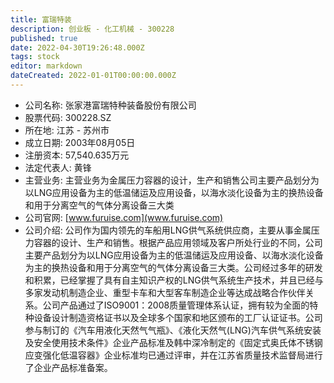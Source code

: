 ```yaml
---
title: 富瑞特装
description: 创业板 - 化工机械 - 300228
published: true
date: 2022-04-30T19:26:48.000Z
tags: stock
editor: markdown
dateCreated: 2022-01-01T00:00:00.000Z
---
```


- 公司名称: 张家港富瑞特种装备股份有限公司
- 股票代码: 300228.SZ
- 所在地: 江苏 - 苏州市
- 成立日期: 2003年08月05日
- 注册资本: 57,540.635万元
- 法定代表人: 黄锋
- 主营业务: 主营业务为金属压力容器的设计，生产和销售公司主要产品划分为以LNG应用设备为主的低温储运及应用设备，以海水淡化设备为主的换热设备和用于分离空气的气体分离设备三大类
- 公司官网: [www.furuise.com](www.furuise.com)
- 公司介绍: 公司作为国内领先的车船用LNG供气系统供应商，主要从事金属压力容器的设计、生产和销售。根据产品应用领域及客户所处行业的不同，公司主要产品划分为以LNG应用设备为主的低温储运及应用设备、以海水淡化设备为主的换热设备和用于分离空气的气体分离设备三大类。公司经过多年的研发和积累，已经掌握了具有自主知识产权的LNG供气系统生产技术，并且已经与多家发动机制造企业、重型卡车和大型客车制造企业等达成战略合作伙伴关系。公司产品通过了ISO9001：2008质量管理体系认证，拥有较为全面的特种设备设计制造资格证书以及全球多个国家和地区颁布的工厂认证证书。公司参与制订的《汽车用液化天然气气瓶》、《液化天然气(LNG)汽车供气系统安装及安全使用技术条件》企业产品标准及韩中深冷制定的《固定式奥氏体不锈钢应变强化低温容器》企业标准均已通过评审，并在江苏省质量技术监督局进行了企业产品标准备案。


